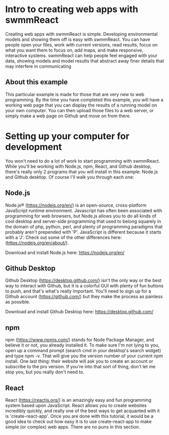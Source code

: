 # Intro to creating web apps with swmmReact

Creating web apps with swmmReact is simple. Developing environmental models and showing them off is easy with swmmReact. You can have people open your files, work with current versions, read results, focus on what you want them to focus on, add maps, and make responsive, interactive systems. swmmReact can help people feel engaged with your data, showing models and model results that abstract away finer details that may interfere in communicating

## About this example

This particular example is made for those that are very new to web programming. By the time you have completed this example, you will have a working web page that you can display the results of a running model on your own computer. You can then upload those files to a web server, or simply make a web page on Github and move on from there.

# Setting up your computer for development

You won't need to do a lot of work to start programming with swmmReact. While you'll be working with Node.js, npm, React, and Github desktop, there's really only 2 programs that you will install in this example: Node.js and Github desktop. Of course I'll walk you through each one:

## Node.js

Node.js® (https://nodejs.org/en/) is an open-source, cross-platform JavaScript runtime environment. Javascript has often been associated with programming for web browsers, but Node.js allows you to do all kinds of cool desktop and server-side programming that used to belong squarely in the domain of php, python, perl, and plenty of programming paradigms that probably aren't prepended with 'P'. JavaScript is different because it starts with a 'J'. Check out some of the other differences here: (https://nodejs.org/en/about/).

Download and install Node.js here: https://nodejs.org/en/

## Github Desktop

Github Desktop (https://desktop.github.com/) isn't the only way or the best way to interact with Github, but it is a colorful GUI with plenty of fun buttons to push, and that's what's really important. You'll need to sign up for a Github account (https://github.com/) but they make the process as painless as possible. 

Download and install Github Desktop here: https://desktop.github.com/

## npm

npm (https://www.npmjs.com/) stands for Node Package Manager, and believe it or not, you already installed it. To make sure I'm not lying to you, open up a command prompt (search cmd in your desktop's search widget) and type npm -v. That will give you the version number of your current npm install. One last thing: their website will ask you to create an account or subscribe to the pro version. If you're into that sort of thing, don't let me stop you, but you really don't need to.

## React

React (https://reactjs.org/) is an amazingly easy and fun programming system based upon JavaScript. React allows you to create websites incredibly quickly, and really one of the best ways to get acquanted with it is 'create-react-app'. Once you are done with this tutorial, it would be a good idea to check out how easy it is to use create-react-app to make simple (or complex) web apps. There are no puns in this section.

